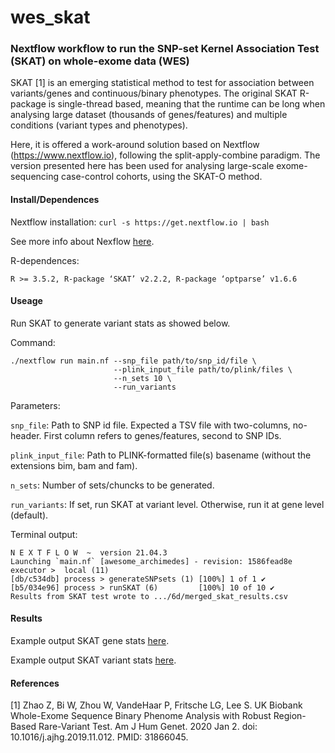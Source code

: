 # wes_skat

### Nextflow workflow to run the SNP-set Kernel Association Test (SKAT) on whole-exome data (WES)


SKAT [1] is an emerging statistical method to test for association between variants/genes and continuous/binary phenotypes. The original SKAT R-package is single-thread based, meaning that the runtime can be long when analysing large dataset (thousands of genes/features) and multiple conditions (variant types and phenotypes).

Here, it is offered a work-around solution based on Nextflow (https://www.nextflow.io), following the split-apply-combine paradigm. The version presented here has been used for analysing large-scale exome-sequencing case-control cohorts, using the SKAT-O method.


#### Install/Dependences

Nextflow installation:
`curl -s https://get.nextflow.io | bash`

See more info about Nexflow [here](https://www.nextflow.io).

R-dependences:

`R >= 3.5.2, R-package ‘SKAT’ v2.2.2, R-package ‘optparse’ v1.6.6`


#### Useage

Run SKAT to generate variant stats as showed below.

Command:

```
./nextflow run main.nf --snp_file path/to/snp_id/file \
                       --plink_input_file path/to/plink/files \
                       --n_sets 10 \
                       --run_variants
```

Parameters:

 `snp_file`: Path to SNP id file. Expected a TSV file with two-columns, no-header.
               First column refers to genes/features, second to SNP IDs.
               
 `plink_input_file`: Path to PLINK-formatted file(s) basename (without the extensions bim, bam and fam).
 
 `n_sets`: Number of sets/chuncks to be generated.
 
 `run_variants`: If set, run SKAT at variant level. Otherwise, run it at gene level (default).

Terminal output:

```
N E X T F L O W  ~  version 21.04.3
Launching `main.nf` [awesome_archimedes] - revision: 1586fead8e
executor >  local (11)
[db/c534db] process > generateSNPsets (1) [100%] 1 of 1 ✔
[b5/034e96] process > runSKAT (6)         [100%] 10 of 10 ✔
Results from SKAT test wrote to .../6d/merged_skat_results.csv
```


#### Results

Example output SKAT gene stats [here](https://github.com/enriquea/wes_skat/blob/master/data/skat.gene.results.tsv).

Example output SKAT variant stats [here](https://github.com/enriquea/wes_skat/blob/master/data/skat.variant.results.tsv).



#### References 

[1] Zhao Z, Bi W, Zhou W, VandeHaar P, Fritsche LG, Lee S. UK Biobank Whole-Exome Sequence Binary Phenome Analysis with Robust Region-Based Rare-Variant Test. Am J Hum Genet. 2020 Jan 2. doi: 10.1016/j.ajhg.2019.11.012. PMID: 31866045.

